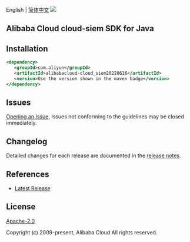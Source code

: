 English | [简体中文](README-CN.md)
![](https://aliyunsdk-pages.alicdn.com/icons/AlibabaCloud.svg)

## Alibaba Cloud cloud-siem SDK for Java

## Installation

```xml
<dependency>
   <groupId>com.aliyun</groupId>
   <artifactId>alibabacloud-cloud_siem20220616</artifactId>
   <version>Use the version shown in the maven badge</version>
</dependency>
```

## Issues
[Opening an Issue](https://github.com/aliyun/alibabacloud-java-async-sdk/issues/new), Issues not conforming to the guidelines may be closed immediately.

## Changelog
Detailed changes for each release are documented in the [release notes](./ChangeLog.txt).

## References
* [Latest Release](https://github.com/aliyun/alibabacloud-async-java-sdk/)

## License
[Apache-2.0](http://www.apache.org/licenses/LICENSE-2.0)

Copyright (c) 2009-present, Alibaba Cloud All rights reserved.